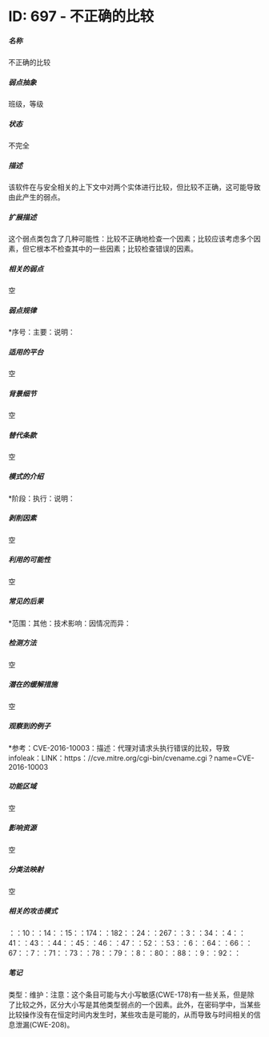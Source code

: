 # ID: 697 - 不正确的比较
<h5>名称</h5>不正确的比较
<h5>弱点抽象</h5>班级，等级
<h5>状态</h5>不完全
<h5>描述</h5>该软件在与安全相关的上下文中对两个实体进行比较，但比较不正确，这可能导致由此产生的弱点。
<h5>扩展描述</h5>这个弱点类包含了几种可能性：比较不正确地检查一个因素；比较应该考虑多个因素，但它根本不检查其中的一些因素；比较检查错误的因素。
<h5>相关的弱点</h5>空
<h5>弱点规律</h5>*序号：主要：说明：
<h5>适用的平台</h5>空
<h5>背景细节</h5>空
<h5>替代条款</h5>空
<h5>模式的介绍</h5>*阶段：执行：说明：
<h5>剥削因素</h5>空
<h5>利用的可能性</h5>空
<h5>常见的后果</h5>*范围：其他：技术影响：因情况而异：
<h5>检测方法</h5>空
<h5>潜在的缓解措施</h5>空
<h5>观察到的例子</h5>*参考：CVE-2016-10003：描述：代理对请求头执行错误的比较，导致infoleak：LINK：https：//cve.mitre.org/cgi-bin/cvename.cgi？name=CVE-2016-10003
<h5>功能区域</h5>空
<h5>影响资源</h5>空
<h5>分类法映射</h5>空
<h5>相关的攻击模式</h5>：：10：：14：：15：：174：：182：：24：：267：：3：：34：：4：：41：：43：：44：：45：：46：：47：：52：：53：：6：：64：：66：：67：：7：：71：：73：：78：：79：：8：：80：：88：：9：：92：：
<h5>笔记</h5>类型：维护：注意：这个条目可能与大小写敏感(CWE-178)有一些关系，但是除了比较之外，区分大小写是其他类型弱点的一个因素。此外，在密码学中，当某些比较操作没有在恒定时间内发生时，某些攻击是可能的，从而导致与时间相关的信息泄漏(CWE-208)。

